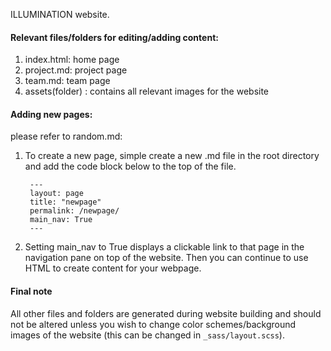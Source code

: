 ILLUMINATION website.

#### Relevant files/folders for editing/adding content:

1. index.html: home page
2. project.md: project page
3. team.md: team page
4. assets(folder) : contains all relevant images for the website 

#### Adding new pages:

please refer to random.md:
1. To create a new page, simple create a new .md file in the root directory and add the code block below to the top of the file. 
        
        ---
        layout: page
        title: "newpage"  
        permalink: /newpage/  
        main_nav: True  
        ---  
        
2. Setting main_nav to True displays a clickable link to that page in the navigation pane on top of the website. Then you can continue to use HTML to create content for your webpage.

#### Final note
All other files and folders are generated during website building and should not be altered unless you wish to change color schemes/background images of the website (this can be changed in `_sass/layout.scss`).